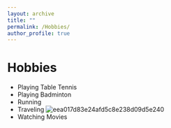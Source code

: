 ```yaml
---
layout: archive
title: ""
permalink: /Hobbies/
author_profile: true
---
```




Hobbies
===
* Playing Table Tennis
* Playing Badminton
* Running
* Traveling ![eea017d83e24afd5c8e238d09d5e240](https://github.com/yang-zheming/yang-zheming.github.io/assets/35208852/4d20596a-c4a0-4749-b76f-d0396ea4de19)
* Watching Movies



